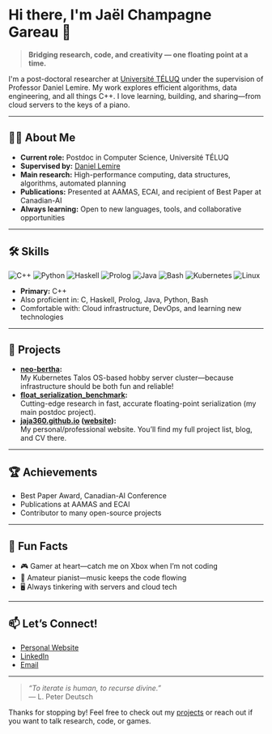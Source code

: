 # Hi there, I'm Jaël Champagne Gareau 👋

> **Bridging research, code, and creativity — one floating point at a time.**

I'm a post-doctoral researcher at [Université TÉLUQ](https://www.teluq.ca/) under the supervision of Professor Daniel Lemire. My work explores efficient algorithms, data engineering, and all things C++. I love learning, building, and sharing—from cloud servers to the keys of a piano.

---

## 🧑‍🔬 About Me

- **Current role:** Postdoc in Computer Science, Université TÉLUQ
- **Supervised by:** [Daniel Lemire](https://lemire.me/)
- **Main research:** High-performance computing, data structures, algorithms, automated planning
- **Publications:** Presented at AAMAS, ECAI, and recipient of Best Paper at Canadian-AI
- **Always learning:** Open to new languages, tools, and collaborative opportunities

---

## 🛠️ Skills

![C++](https://img.shields.io/badge/C++-00599C?style=flat&logo=c%2B%2B&logoColor=white)
![Python](https://img.shields.io/badge/Python-3776AB?style=flat&logo=python&logoColor=white)
![Haskell](https://img.shields.io/badge/Haskell-5D4F85?style=flat&logo=haskell&logoColor=white)
![Prolog](https://img.shields.io/badge/Prolog-E61B23?style=flat)
![Java](https://img.shields.io/badge/Java-007396?style=flat&logo=java&logoColor=white)
![Bash](https://img.shields.io/badge/Bash-4EAA25?style=flat&logo=gnubash&logoColor=white)
![Kubernetes](https://img.shields.io/badge/Kubernetes-326CE5?style=flat&logo=kubernetes&logoColor=white)
![Linux](https://img.shields.io/badge/Linux-FCC624?style=flat&logo=linux&logoColor=black)

- **Primary:** C++
- Also proficient in: C, Haskell, Prolog, Java, Python, Bash
- Comfortable with: Cloud infrastructure, DevOps, and learning new technologies

---

## 🚀 Projects

- **[neo-bertha](https://github.com/jaja360/neo-bertha):**  
  My Kubernetes Talos OS-based hobby server cluster—because infrastructure should be both fun and reliable!
- **[float_serialization_benchmark](https://github.com/fastfloat/float_serialization_benchmark):**  
  Cutting-edge research in fast, accurate floating-point serialization (my main postdoc project).
- **[jaja360.github.io](https://github.com/jaja360/jaja360.github.io) ([website](https://www.jaelgareau.com)):**  
  My personal/professional website. You’ll find my full project list, blog, and CV there.

---

## 🏆 Achievements

- Best Paper Award, Canadian-AI Conference
- Publications at AAMAS and ECAI
- Contributor to many open-source projects

---

## 🎹 Fun Facts

- 🎮 Gamer at heart—catch me on Xbox when I’m not coding
- 🎹 Amateur pianist—music keeps the code flowing
- 🖥️ Always tinkering with servers and cloud tech

---

## 📫 Let’s Connect!

- [Personal Website](https://www.jaelgareau.com)
- [LinkedIn](https://www.linkedin.com/in/jaja360/)
- [Email](mailto:champagne_gareau.jael@uqam.ca)

---

> _“To iterate is human, to recurse divine.”_  
> — L. Peter Deutsch

Thanks for stopping by! Feel free to check out my [projects](https://www.jaelgareau.com/projects) or reach out if you want to talk research, code, or games.
